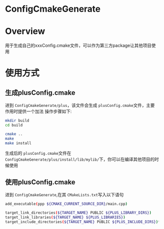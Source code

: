 ConfigCmakeGenerate
===================

# Overview

用于生成自己的xxxConfig.cmake文件，可以作为第三方package让其他项目使用

# 使用方式

## 生成plusConfig.cmake

进到 `ConfigCmakeGenerate/plus`，该文件会生成 `plusConfig.cmake`文件，主要作用时提供一个加法
操作步骤如下:

```bash
mkdir build
cd build

cmake ..
make
make install

```

生成后的 `plusConfig.cmake`文件在 `ConfigCmakeGenerate/plus/install/lib/mylib/`下，你可以在编译其他项目的时候使用

## 使用plusConfig.cmake

进到 `ConfigCmakeGenerate`,在其 `CMakeLists.txt`写入以下语句

```bash
add_executable(ppp ${CMAKE_CURRENT_SOURCE_DIR}/main.cpp)

target_link_directories(${TARGET_NAME} PUBLIC ${PLUS_LIBRARY_DIRS})
target_link_libraries(${TARGET_NAME} ${PLUS_LIBRARIES})
target_include_directories(${TARGET_NAME} PUBLIC ${PLUS_INCLUDE_DIRS})find_package(PLUS REQUIRED)

```
